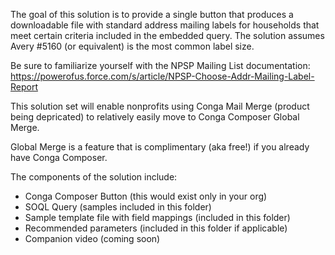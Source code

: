 The goal of this solution is to provide a single button that produces a downloadable file with standard address mailing labels for households that meet certain criteria included in the embedded query.  The solution assumes Avery #5160 (or equivalent) is the most common label size.

Be sure to familiarize yourself with the NPSP Mailing List documentation:  https://powerofus.force.com/s/article/NPSP-Choose-Addr-Mailing-Label-Report

This solution set will enable nonprofits using Conga Mail Merge (product being depricated) to relatively easily move to Conga Composer Global Merge.

Global Merge is a feature that is complimentary (aka free!) if you already have Conga Composer.

The components of the solution include:
- Conga Composer Button (this would exist only in your org)
- SOQL Query (samples included in this folder)
- Sample template file with field mappings (included in this folder)
- Recommended parameters (included in this folder if applicable)
- Companion video (coming soon)
